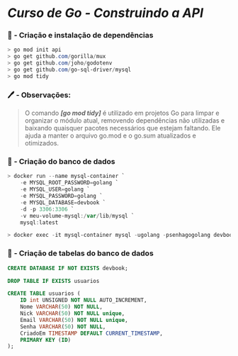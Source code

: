 # _**Curso de Go - Construindo a API**_

### :pushpin: **- Criação e instalação de dependências**

```powershell
> go mod init api
> go get github.com/gorilla/mux
> go get github.com/joho/godotenv
> go get github.com/go-sql-driver/mysql
> go mod tidy
```

### :pen: **- Observações:**

> O comando **_[go mod tidy]_** é utilizado em projetos Go para limpar e organizar o módulo atual, removendo dependências não utilizadas e baixando quaisquer pacotes necessários que estejam faltando. Ele ajuda a manter o arquivo go.mod e o go.sum atualizados e otimizados.

### :pushpin: **- Criação do banco de dados**

```powershell
> docker run --name mysql-container `
    -e MYSQL_ROOT_PASSWORD=golang `
    -e MYSQL_USER=golang `
    -e MYSQL_PASSWORD=golang `
    -e MYSQL_DATABASE=devbook `
    -d -p 3306:3306 `
    -v meu-volume-mysql:/var/lib/mysql `
    mysql:latest

> docker exec -it mysql-container mysql -ugolang -psenhagogolang devbook
```

### :pushpin: **- Criação de tabelas do banco de dados**

```sql
CREATE DATABASE IF NOT EXISTS devbook;

DROP TABLE IF EXISTS usuarios

CREATE TABLE usuarios (
    ID int UNSIGNED NOT NULL AUTO_INCREMENT,
    Nome VARCHAR(50) NOT NULL,
    Nick VARCHAR(50) NOT NULL unique,
    Email VARCHAR(50) NOT NULL unique,
    Senha VARCHAR(50) NOT NULL,
    CriadoEm TIMESTAMP DEFAULT CURRENT_TIMESTAMP,
    PRIMARY KEY (ID)
);
```
